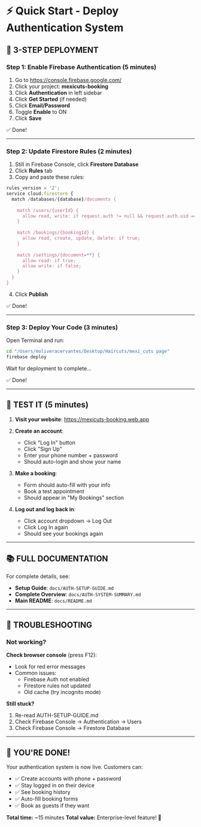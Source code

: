 # ⚡ Quick Start - Deploy Authentication System

## 🎯 **3-STEP DEPLOYMENT**

### **Step 1: Enable Firebase Authentication** (5 minutes)

1. Go to https://console.firebase.google.com/
2. Click your project: **mexicuts-booking**
3. Click **Authentication** in left sidebar
4. Click **Get Started** (if needed)
5. Click **Email/Password**
6. Toggle **Enable** to ON
7. Click **Save**

✅ Done!

---

### **Step 2: Update Firestore Rules** (2 minutes)

1. Still in Firebase Console, click **Firestore Database**
2. Click **Rules** tab
3. Copy and paste these rules:

```javascript
rules_version = '2';
service cloud.firestore {
  match /databases/{database}/documents {
    
    match /users/{userId} {
      allow read, write: if request.auth != null && request.auth.uid == userId;
    }
    
    match /bookings/{bookingId} {
      allow read, create, update, delete: if true;
    }
    
    match /settings/{document=**} {
      allow read: if true;
      allow write: if false;
    }
  }
}
```

4. Click **Publish**

✅ Done!

---

### **Step 3: Deploy Your Code** (3 minutes)

Open Terminal and run:

```bash
cd "/Users/moliveracervantes/Desktop/Haircuts/mexi_cuts page"
firebase deploy
```

Wait for deployment to complete...

✅ Done!

---

## 🧪 **TEST IT** (5 minutes)

1. **Visit your website**: https://mexicuts-booking.web.app

2. **Create an account**:
   - Click "Log In" button
   - Click "Sign Up"
   - Enter your phone number + password
   - Should auto-login and show your name

3. **Make a booking**:
   - Form should auto-fill with your info
   - Book a test appointment
   - Should appear in "My Bookings" section

4. **Log out and log back in**:
   - Click account dropdown → Log Out
   - Click Log In again
   - Should see your bookings again

---

## 📚 **FULL DOCUMENTATION**

For complete details, see:
- **Setup Guide**: `docs/AUTH-SETUP-GUIDE.md`
- **Complete Overview**: `docs/AUTH-SYSTEM-SUMMARY.md`
- **Main README**: `docs/README.md`

---

## 🐛 **TROUBLESHOOTING**

### Not working?

**Check browser console** (press F12):
- Look for red error messages
- Common issues:
  - Firebase Auth not enabled
  - Firestore rules not updated
  - Old cache (try incognito mode)

**Still stuck?**
1. Re-read AUTH-SETUP-GUIDE.md
2. Check Firebase Console → Authentication → Users
3. Check Firebase Console → Firestore Database

---

## 🎉 **YOU'RE DONE!**

Your authentication system is now live. Customers can:
- ✅ Create accounts with phone + password
- ✅ Stay logged in on their device
- ✅ See booking history
- ✅ Auto-fill booking forms
- ✅ Book as guests if they want

**Total time:** ~15 minutes
**Total value:** Enterprise-level feature! 🚀

